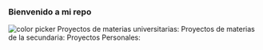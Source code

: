 ### Bienvenido a mi repo 
![color picker](https://i.pinimg.com/originals/ea/6f/95/ea6f95a379addc1c241ed91391974a86.gif)
Proyectos de materias universitarias:
Proyectos de materias de la secundaria:
Proyectos Personales:
<!--
**vladimirzb/vladimirzb** is a ✨ _special_ ✨ repository because its `README.md` (this file) appears on your GitHub profile.

Here are some ideas to get you started:

- 🔭 I’m currently working on ...
- 🌱 I’m currently learning ...
- 👯 I’m looking to collaborate on ...
- 🤔 I’m looking for help with ...
- 💬 Ask me about ...
- 📫 How to reach me: ...
- 😄 Pronouns: ...
- ⚡ Fun fact: ...
-->
